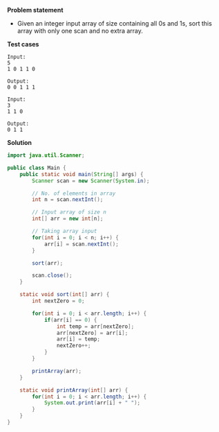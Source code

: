 **Problem statement**

- Given an integer input array of size containing all 0s and 1s, sort this array with only one scan and no extra array.

**Test cases**

```
Input:
5
1 0 1 1 0

Output:
0 0 1 1 1

Input:
3
1 1 0

Output:
0 1 1
```

**Solution**

```java
import java.util.Scanner;

public class Main {
	public static void main(String[] args) {
		Scanner scan = new Scanner(System.in);

		// No. of elements in array
		int n = scan.nextInt();

		// Input array of size n
		int[] arr = new int[n];

		// Taking array input
		for(int i = 0; i < n; i++) {
			arr[i] = scan.nextInt();
		}

		sort(arr);

		scan.close();
	}

	static void sort(int[] arr) {
		int nextZero = 0;

		for(int i = 0; i < arr.length; i++) {
			if(arr[i] == 0) {
				int temp = arr[nextZero];
				arr[nextZero] = arr[i];
				arr[i] = temp;
				nextZero++;
			}
		}

		printArray(arr);
	}

	static void printArray(int[] arr) {
		for(int i = 0; i < arr.length; i++) {
			System.out.print(arr[i] + " ");
		}
	}
}
```
